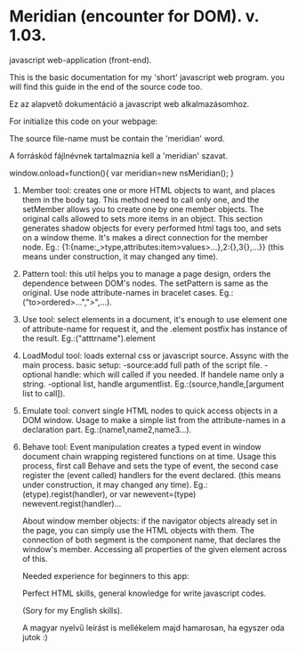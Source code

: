 # Meridian (encounter for DOM). v. 1.03.
javascript web-application (front-end).

This is the basic documentation for my 'short' javascript web program.
you will find this guide in the end of the source code too.

Ez az alapvető dokumentáció a javascript web alkalmazásomhoz.

For initialize this code on your webpage:

The source file-name must be contain the 'meridian' word.

A forráskód fájlnévnek tartalmaznia kell a 'meridian' szavat.

window.onload=function(){
  var meridian=new nsMeridian();
}

1. Member tool: creates one or more HTML objects to want, and places them in the body tag.
	This method need to call only one, and the setMember allows you to create one by one
	member objects. The original calls allowed to sets more items in an object.
	This section generates shadow objects for every performed html tags too, and sets on a 
	window theme. It's makes a direct connection for the member node.
	Eg.: {1:{name:_>type,attributes:item>values>...},2:{},3{},...}}
	(this means under construction, it may changed any time).
2. Pattern tool: this util helps you to manage a page design, orders the dependence between
	DOM's nodes. The setPattern is same as the original. Use node attribute-names in bracelet
	cases.
	Eg.:("to>ordered>...","_>_",...).
3. Use tool: select elements in a document, it's enough to use element one of attribute-name 
	for request it, and the .element postfix has instance of the result.
	Eg.:("atttrname").element
4. LoadModul tool: loads external css or javascript source. Assync with the main process.
	basic setup:
		-source:add full path of the script file.
		-optional handle: which will called if you needed. If handele name only a string.
		-optional list, handle argumentlist.
	Eg.:(source,handle,[argument list to call]).
5. Emulate tool: convert single HTML nodes to quick access objects in a DOM window. Usage to
	make a simple list from the attribute-names in a declaration part.
	Eg.:(name1,name2,name3...).
6. Behave tool: Event manipulation creates a typed event in window document chain wrapping 
	registered functions on at time. Usage this process, first call Behave and sets the type
	of event, the second case register the (event called) handlers for the event declared.
	(this means under construction, it may changed any time).
	Eg.: (etype).regist(handler), or var newevent=(type) newevent.regist(handler)...
	
   About window member objects:
	if the navigator objects already set in the page, you can simply use the HTML objects
	with them. The connection of both segment is the component name, that declares the 
	window's member. Accessing all properties of the given element across of this. 
	
	Needed experience for beginners to this app:
	
	Perfect HTML skills, general knowledge for write javascript codes.
	
	(Sory for my English skills). 
	
	A magyar nyelvű leírást is mellékelem majd hamarosan, ha egyszer oda jutok :)
	
	
